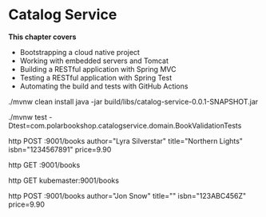# Catalog Service



<b>This chapter covers </b>
<ul>
<li>Bootstrapping a cloud native project</li>
<li>Working with embedded servers and Tomcat</li>
<li>Building a RESTful application with Spring MVC</li>
<li>Testing a RESTful application with Spring Test</li>
<li>Automating the build and tests with GitHub Actions</li>
</ul>


./mvnw clean install java -jar build/libs/catalog-service-0.0.1-SNAPSHOT.jar

./mvnw test -Dtest=com.polarbookshop.catalogservice.domain.BookValidationTests



http POST :9001/books author="Lyra Silverstar" title="Northern Lights" isbn="1234567891" price=9.90

http GET :9001/books

http GET kubemaster:9001/books


http POST :9001/books author="Jon Snow" title="" isbn="123ABC456Z" price=9.90



